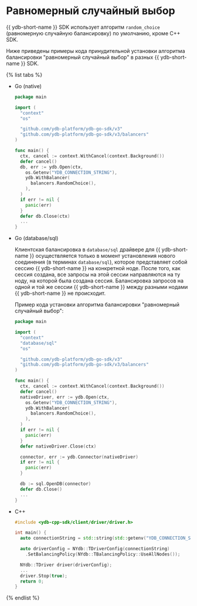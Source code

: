 # Равномерный случайный выбор

{{ ydb-short-name }} SDK использует алгоритм `random_choice` (равномерную случайную балансировку) по умолчанию, кроме С++ SDK.

Ниже приведены примеры кода принудительной установки алгоритма балансировки "равномерный случайный выбор" в разных {{ ydb-short-name }} SDK.

{% list tabs %}

- Go (native)

  ```go
  package main

  import (
    "context"
    "os"

    "github.com/ydb-platform/ydb-go-sdk/v3"
    "github.com/ydb-platform/ydb-go-sdk/v3/balancers"
  )

  func main() {
    ctx, cancel := context.WithCancel(context.Background())
    defer cancel()
    db, err := ydb.Open(ctx,
      os.Getenv("YDB_CONNECTION_STRING"),
      ydb.WithBalancer(
        balancers.RandomChoice(),
      ),
    )
    if err != nil {
      panic(err)
    }
    defer db.Close(ctx)
    ...
  }
  ```

- Go (database/sql)

  Клиентская балансировка в `database/sql` драйвере для {{ ydb-short-name }} осуществляется только в момент установления нового соединения (в терминах `database/sql`), которое представляет собой сессию {{ ydb-short-name }} на конкретной ноде. После того, как сессия создана, все запросы на этой сессии направляются на ту ноду, на которой была создана сессия. Балансировка запросов на одной и той же сессии {{ ydb-short-name }} между разными нодами {{ ydb-short-name }} не происходит.

  Пример кода установки алгоритма балансировки "равномерный случайный выбор":

  ```go
  package main

  import (
    "context"
    "database/sql"
    "os"

    "github.com/ydb-platform/ydb-go-sdk/v3"
    "github.com/ydb-platform/ydb-go-sdk/v3/balancers"
  )

  func main() {
    ctx, cancel := context.WithCancel(context.Background())
    defer cancel()
    nativeDriver, err := ydb.Open(ctx,
      os.Getenv("YDB_CONNECTION_STRING"),
      ydb.WithBalancer(
        balancers.RandomChoice(),
      ),
    )
    if err != nil {
      panic(err)
    }
    defer nativeDriver.Close(ctx)

    connector, err := ydb.Connector(nativeDriver)
    if err != nil {
      panic(err)
    }

    db := sql.OpenDB(connector)
    defer db.Close()
    ...
  }
  ```

- C++

  ```cpp
  #include <ydb-cpp-sdk/client/driver/driver.h>

  int main() {
    auto connectionString = std::string(std::getenv("YDB_CONNECTION_STRING"));

    auto driverConfig = NYdb::TDriverConfig(connectionString)
      .SetBalancingPolicy(NYdb::TBalancingPolicy::UseAllNodes());

    NYdb::TDriver driver(driverConfig);
    ...
    driver.Stop(true);
    return 0;
  }
  ```

{% endlist %}
